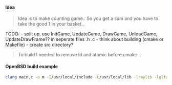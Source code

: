 
#### Idea
> Idea is to make counting game.. So you get a sum and you have to take the good 1 in your basket..


TODO:
    - split up, use InitGame, UpdateGame, DrawGame, UnloadGame, UpdateDrawFrame?? in seperate files .h .c
    - think about building (cmake or Makefile)
    - create src directory?

> To build I needed to remove ld and atomic before cmake ..


#### OpenBSD build example
```bash
clang main.c -o m -I/usr/local/include -L/usr/local/lib -lraylib -lglfw  -lopenal -lm -lpthread
```

